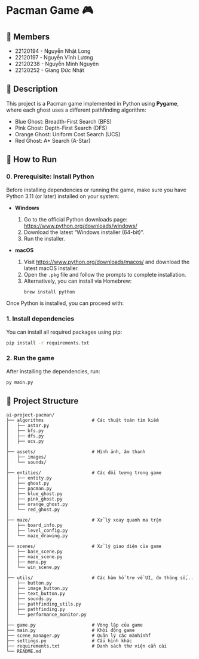 # Pacman Game 🎮

## 👥 Members
- 22120194 - Nguyễn Nhật Long
- 22120197 - Nguyễn Vĩnh Lương
- 22120238 - Nguyễn Minh Nguyên
- 22120252 - Giang Đức Nhật

## 📜 Description
This project is a Pacman game implemented in Python using **Pygame**, where each ghost uses a different pathfinding algorithm:
- Blue Ghost: Breadth-First Search (BFS)
- Pink Ghost: Depth-First Search (DFS)
- Orange Ghost: Uniform Cost Search (UCS)
- Red Ghost: A* Search (A-Star)

## 🚀 How to Run
### 0. Prerequisite: Install Python

Before installing dependencies or running the game, make sure you have Python 3.11 (or later) installed on your system:

- **Windows**  
  1. Go to the official Python downloads page: https://www.python.org/downloads/windows/
  2. Download the latest “Windows installer (64-bit)”.
  3. Run the installer.

- **macOS**  
  1. Visit https://www.python.org/downloads/macos/ and download the latest macOS installer.
  2. Open the `.pkg` file and follow the prompts to complete installation.  
  3. Alternatively, you can install via Homebrew:  
     ```bash
     brew install python
     ```
Once Python is installed, you can proceed with:

### 1. Install dependencies
You can install all required packages using pip:

```bash
pip install -r requirements.txt
``` 
### 2. Run the game
After installing the dependencies, run:
```bash
py main.py
``` 

## 📁 Project Structure
```
ai-project-pacman/
├── algorithms                  # Các thuật toán tìm kiếm
│   ├── astar.py                  
│   ├── bfs.py          
│   ├── dfs.py
│   ├── ucs.py
│
├── assets/                     # Hình ảnh, âm thanh
│   ├── images/             
│   └── sounds/
│
├── entities/                   # Các đối tượng trong game
│   ├── entity.py                   
│   ├── ghost.py                    
│   ├── pacman.py
│   ├── blue_ghost.py
│   ├── pink_ghost.py
│   ├── orange_ghost.py
│   └── red_ghost.py
│   
├── maze/                       # Xử lý xoay quanh ma trận
│   ├── board_info.py
│   ├── level_config.py
│   └── maze_drawing.py
│   
├── scenes/                     # Xử lý giao diện của game
│   ├── base_scene.py
│   ├── maze_scene.py
│   ├── menu.py
│   └── win_scene.py
│
├── utils/                      # Các hàm hỗ trợ về UI, đo thông số,..
│   ├── button.py
│   ├── image_button.py
│   ├── text_button.py
│   ├── sounds.py
│   ├── pathfinding_utils.py
│   ├── pathfinding.py
│   └── performance_monitor.py
│    
├── game.py                     # Vòng lặp của game
├── main.py                     # Khởi động game
├── scene_manager.py            # Quản lý các mànhinhf
├── settings.py                 # Cấu hình khác
├── requirements.txt            # Danh sách thư viện cần cài
└── README.md                   
```
